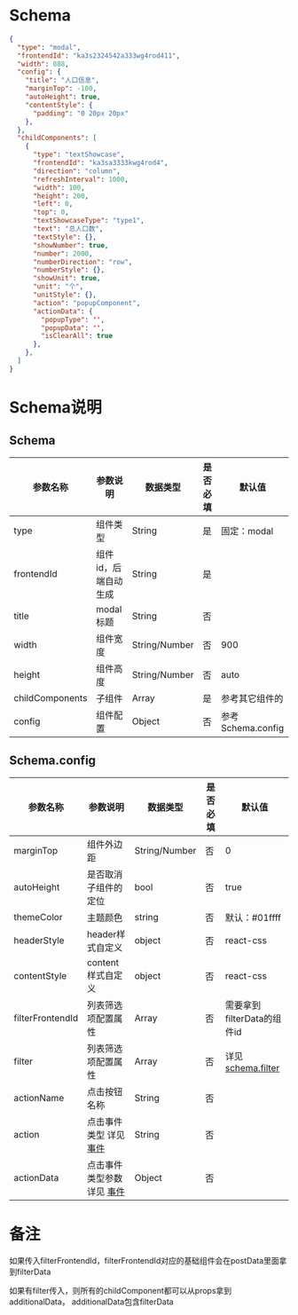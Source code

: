 # Schema

```json
{
  "type": "modal",
  "frontendId": "ka3s2324542a333wg4rod411",
  "width": 888,
  "config": {
    "title": "人口信息",
    "marginTop": -100,
    "autoHeight": true,
    "contentStyle": {
      "padding": "0 20px 20px"
    },
  },
  "childComponents": [
    {
      "type": "textShowcase",
      "frontendId": "ka3sa3333kwg4rod4",
      "direction": "column",
      "refreshInterval": 1000,
      "width": 100,
      "height": 200,
      "left": 0,
      "top": 0,
      "textShowcaseType": "type1",
      "text": "总人口数",
      "textStyle": {},
      "showNumber": true,
      "number": 2000,
      "numberDirection": "row",
      "numberStyle": {},
      "showUnit": true,
      "unit": "个",
      "unitStyle": {},
      "action": "popupComponent",
      "actionData": {
        "popupType": '',
        "popupData": '',
        "isClearAll": true
      },
    },
  ]
}
```

# Schema说明

## Schema
| 参数名称 | 参数说明 | 数据类型 | 是否必填 | 默认值 |
|--|--|--|--| -- |
| type | 组件类型 |  String | 是 | 固定：modal |
| frontendId |  组件id，后端自动生成 | String | 是 |  |
| title | modal标题 | String| 否 |  |
| width | 组件宽度 | String/Number | 否 | 900 |
| height | 组件高度 | String/Number | 否 | auto |
| childComponents | 子组件 | Array | 是 | 参考其它组件的 |
| config | 组件配置 | Object | 否 | 参考Schema.config |

## Schema.config
| 参数名称 | 参数说明 | 数据类型 | 是否必填 | 默认值 |
|--|--|--|--| -- |
| marginTop | 组件外边距 | String/Number | 否 | 0 |
| autoHeight | 是否取消子组件的定位 | bool | 否 | true |
| themeColor | 主题颜色 | string | 否 | 默认：#01ffff |
| headerStyle | header样式自定义 | object | 否 | react-css|
| contentStyle | content样式自定义 | object | 否 | react-css|
| filterFrontendId | 列表筛选项配置属性 | Array | 否 | 需要拿到filterData的组件id |
| filter | 列表筛选项配置属性 | Array | 否 | 详见[schema.filter](http://59.202.68.89/Default/1Call%E6%A0%B8%E5%BF%83-%E5%8F%AF%E8%A7%86%E5%8C%96%E6%95%B0%E5%AD%97%E9%A9%BE%E9%A9%B6%E8%88%B1%E7%AE%A1%E7%90%86/_wiki/wikis/Project-Overview?wikiVersion=GBwikiMaster&pagePath=%2F%E7%BB%84%E4%BB%B6%2F%E5%88%97%E8%A1%A8%E7%BB%84%E4%BB%B6%20%252D%20List&pageId=51&anchor=schema.filter%3A) |
| actionName | 点击按钮名称  | String | 否 |  |
| action | 点击事件类型 详见 [事件](/事件)  | String | 否 |  |
| actionData | 点击事件类型参数 详见 [事件](/事件) | Object | 否 |  |

# 备注
如果传入filterFrontendId，filterFrontendId对应的基础组件会在postData里面拿到filterData

如果有filter传入，则所有的childComponent都可以从props拿到additionalData，
additionalData包含filterData
